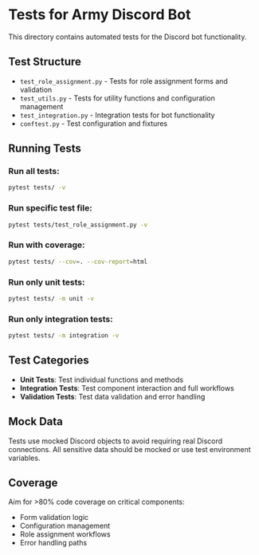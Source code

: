 # Tests for Army Discord Bot

This directory contains automated tests for the Discord bot functionality.

## Test Structure

- `test_role_assignment.py` - Tests for role assignment forms and validation
- `test_utils.py` - Tests for utility functions and configuration management
- `test_integration.py` - Integration tests for bot functionality
- `conftest.py` - Test configuration and fixtures

## Running Tests

### Run all tests:
```bash
pytest tests/ -v
```

### Run specific test file:
```bash
pytest tests/test_role_assignment.py -v
```

### Run with coverage:
```bash
pytest tests/ --cov=. --cov-report=html
```

### Run only unit tests:
```bash
pytest tests/ -m unit -v
```

### Run only integration tests:
```bash
pytest tests/ -m integration -v
```

## Test Categories

- **Unit Tests**: Test individual functions and methods
- **Integration Tests**: Test component interaction and full workflows
- **Validation Tests**: Test data validation and error handling

## Mock Data

Tests use mocked Discord objects to avoid requiring real Discord connections.
All sensitive data should be mocked or use test environment variables.

## Coverage

Aim for >80% code coverage on critical components:
- Form validation logic
- Configuration management
- Role assignment workflows
- Error handling paths
